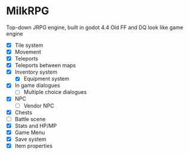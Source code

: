 # MilkRPG

Top-down JRPG engine, built in godot 4.4
Old FF and DQ look like game engine 



- [x] Tile system
- [x] Movement
- [x] Teleports
- [x] Teleports between maps
- [X] Inventory system
	- [X] Equipment system
- [X] In game dialogues
	- [ ] Multiple choice dialogues  
- [x] NPC
	- [ ] Vendor NPC
- [X] Chests
- [ ] Battle scene
- [X] Stats and HP/MP
- [X] Game Menu
- [X] Save system
- [X] Item properties
